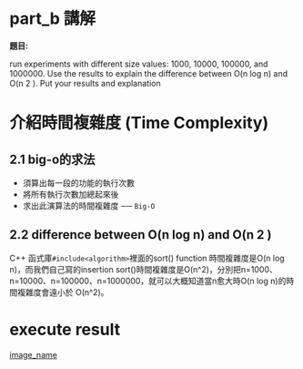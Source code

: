 # part_b 講解
**題目:**

run experiments with different size values: 1000, 10000, 100000, and 1000000. Use the results to explain the difference between O(n log n) and O(n 2 ). Put your results and explanation
# 介紹**時間複雜度 (Time Complexity)**
## 2.1 big-o的求法
-   須算出每一段的功能的執行次數
-   將所有執行次數加總起來後
- 求出此演算法的時間複雜度 ── `Big-O`
## 2.2 difference between O(n log n) and O(n 2 )
C++ 函式庫``#include<algorithm>``裡面的sort() function 時間複雜度是O(n log n)，而我們自己寫的insertion sort()時間複雜度是O(n^2)，分別把n=1000、n=10000、n=100000、n=1000000，就可以大概知道當n愈大時O(n log n)的時間複雜度會遠小於
O(n^2)。
# execute result
[image_name](https://github.com/ja632/ja632/blob/main/result.png)
